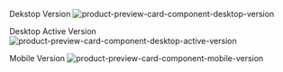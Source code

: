 Dekstop Version
![product-preview-card-component-desktop-version](https://github.com/user-attachments/assets/18eabfb6-dd0f-4459-a618-f3a3ce1a01fe)

Desktop Active Version
![product-preview-card-component-desktop-active-version](https://github.com/user-attachments/assets/2b2d8ede-9c25-444d-aed5-726c4c809846)

Mobile Version
![product-preview-card-component-mobile-version](https://github.com/user-attachments/assets/8de335ef-9f42-42a6-a093-2561cddd3c8f)
